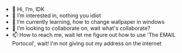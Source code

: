 - 👋 Hi, I’m, IDK
- 👀 I’m interested in, nothing you idiot
- 🌱 I’m currently learning, how to change wallpaper in windows
- 💞️ I’m looking to collaborate on, wait what's collaborate?
- 📫 How to reach me, wait let me figure out how to use 'The EMAIL Portocol', wait! I'm not giving out my address on the internet

<!---
THEPRONOOB5/THEPRONOOB5 is a ✨ special ✨ repository because its `README.md` (this file) appears on your GitHub profile.
You can click the Preview link to take a look at your changes.
--->
